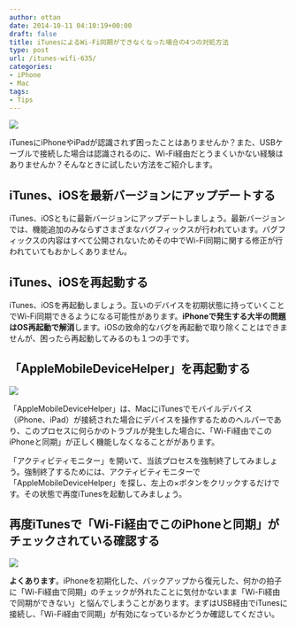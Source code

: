 ```yaml
---
author: ottan
date: 2014-10-11 04:10:19+00:00
draft: false
title: iTunesによるWi-Fi同期ができなくなった場合の4つの対処方法
type: post
url: /itunes-wifi-635/
categories:
- iPhone
- Mac
tags:
- Tips
---
```


![](/uploads/2014/10/141011-5438aea5849c8.jpg)






iTunesにiPhoneやiPadが認識されず困ったことはありませんか？また、USBケーブルで接続した場合は認識されるのに、Wi-Fi経由だとうまくいかない経験はありませんか？そんなときに試したい方法をご紹介します。





## iTunes、iOSを最新バージョンにアップデートする





iTunes、iOSともに最新バージョンにアップデートしましょう。最新バージョンでは、機能追加のみならずさまざまなバグフィックスが行われています。バグフィックスの内容はすべて公開されないためその中でWi-Fi同期に関する修正が行われていてもおかしくありません。





## iTunes、iOSを再起動する





iTunes、iOSを再起動しましょう。互いのデバイスを初期状態に持っていくことでWi-Fi同期できるようになる可能性があります。**iPhoneで発生する大半の問題はOS再起動で解消**します。iOSの致命的なバグを再起動で取り除くことはできませんが、困ったら再起動してみるのも１つの手です。





## 「AppleMobileDeviceHelper」を再起動する





![](/uploads/2014/10/141011-5438aea0a3997.png)






「AppleMobileDeviceHelper」は、MacにiTunesでモバイルデバイス（iPhone、iPad）が接続された場合にデバイスを操作するためのヘルパーであり、このプロセスに何らかのトラブルが発生した場合に、「Wi-Fi経由でこのiPhoneと同期」が正しく機能しなくなることががあります。





「アクティビティモニター」を開いて、当該プロセスを強制終了してみましょう。強制終了するためには、アクティビティモニターで「AppleMobileDeviceHelper」を探し、左上の×ボタンをクリックするだけです。その状態で再度iTunesを起動してみましょう。





## 再度iTunesで「Wi-Fi経由でこのiPhoneと同期」がチェックされている確認する





![](/uploads/2014/10/141011-5438aea37c8ba.png)






**よくあります**。iPhoneを初期化した、バックアップから復元した、何かの拍子に「Wi-Fi経由で同期」のチェックが外れたことに気付かないまま「Wi-Fi経由で同期ができない」と悩んでしまうことがあります。まずはUSB経由でiTunesに接続し、「Wi-Fi経由で同期」が有効になっているかどうか確認してください。
